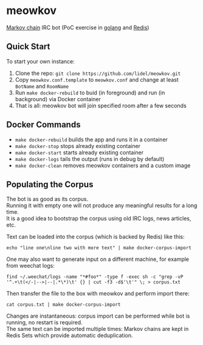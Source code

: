 # meowkov
[Markov chain](https://en.wikipedia.org/wiki/Markov_chain) IRC bot (PoC exercise in [golang](http://golang.org/) and [Redis](http://redis.io/))

## Quick Start

To start your own instance:

1. Clone the repo: `git clone https://github.com/lidel/meowkov.git`
2. Copy `meowkov.conf.template` to `meowkov.conf` and change at least `BotName` and `RoomName`
3. Run `make docker-rebuild` to buid (in foreground) and run (in background) via Docker container
4. That is all: meowkov bot will join specified room after a few seconds

## Docker Commands

- `make docker-rebuild` builds the app and runs it in a container
- `make docker-stop` stops already existing container
- `make docker-start` starts already existing container
- `make docker-logs` tails the output (runs in debug by default)
- `make docker-clean` removes meowkov containers and a custom image

## Populating the Corpus

The bot is as good as its corpus.    
Running it with empty one will not produce any meaningful results for a long time.    
It is a good idea to bootstrap the corpus using old IRC logs, news articles, etc.

Text can be loaded into the corpus (which is backed by Redis) like this:
```
echo "line one\nline two with more text" | make docker-corpus-import
```

One may also want to generate input on a different machine, for example from weechat logs:

```
find ~/.weechat/logs -name "*#foo*" -type f -exec sh -c "grep -vP '^.+\t(</-|-->|--|.*\*)\t' {} | cut -f3 -d$'\t'" \; > corpus.txt
```
Then transfer the file to the box with meowkov and perform import there:
```
cat corpus.txt | make docker-corpus-import
```

Changes are instantaneous: corpus import can be performed while bot is running, no restart is required.    
The same text can be imported multiple times: Markov chains are kept in Redis Sets which provide automatic deduplication.
